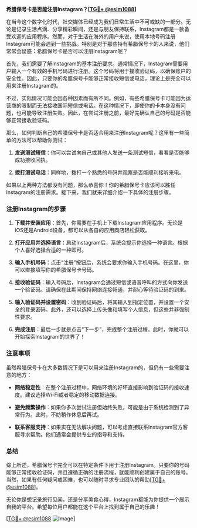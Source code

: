 **希腊保号卡是否能注册Instagram？[[TG💪+ @esim1088](https://t.me/s/esim1088)]**

在当今这个数字化时代，社交媒体已经成为我们日常生活中不可或缺的一部分。无论是记录生活点滴、分享精彩瞬间，还是与朋友保持联系，Instagram都是一款备受欢迎的应用程序。然而，对于生活在海外的用户来说，使用本地号码注册Instagram可能会遇到一些挑战。特别是对于那些持有希腊保号卡的人来说，他们常常会疑惑：希腊保号卡是否可以注册Instagram呢？

首先，我们需要了解Instagram的基本注册要求。通常情况下，Instagram需要用户输入一个有效的手机号码进行注册。这个号码将用于接收验证码，以确保账户的安全性。因此，只要你的希腊保号卡能够正常接收短信或电话，理论上是完全可以用来注册Instagram的。

不过，实际情况可能会因各种因素而有所不同。例如，有些希腊保号卡可能因为运营商的限制而无法接收国际短信或电话。在这种情况下，即使你的卡本身没有问题，也可能导致注册失败。因此，在尝试注册之前，最好先确认自己的号码是否能够正常接收验证码。

那么，如何判断自己的希腊保号卡是否适合用来注册Instagram呢？这里有一些简单的方法可以帮助你测试：

1. **发送测试短信**：你可以尝试向自己或其他人发送一条测试短信，看看是否能够成功接收回执。
   
2. **拨打测试电话**：同样地，拨打一个熟悉的号码并观察是否能顺利接听来电。

如果以上两种方法都没有问题，那么恭喜你！你的希腊保号卡应该可以胜任Instagram的注册需求。接下来，我们就来详细介绍一下具体的注册步骤。

### 注册Instagram的步骤

1. **下载并安装应用**：首先，你需要在手机上下载Instagram应用程序。无论是iOS还是Android设备，都可以从各自的应用商店轻松获取。

2. **打开应用并选择语言**：启动Instagram后，系统会提示你选择一种语言。根据个人喜好选择合适的一种即可。

3. **输入手机号码**：点击“注册”按钮后，系统会要求你输入手机号码。在这里，你可以直接填写你的希腊保号卡号码。

4. **接收验证码**：输入号码后，Instagram会通过短信或语音呼叫的方式向你发送一个验证码。请确保在此期间保持网络连接畅通，并耐心等待验证码的到来。

5. **输入验证码并设置密码**：收到验证码后，将其输入到指定位置，并设置一个安全的登录密码。此外，还可以选择上传头像和填写个人信息，但这些并非强制性要求。

6. **完成注册**：最后一步就是点击“下一步”，完成整个注册过程。此时，你就可以开始探索Instagram的世界了！

### 注意事项

虽然希腊保号卡在大多数情况下是可以用来注册Instagram的，但仍有一些需要注意的地方：

- **网络稳定性**：在整个注册过程中，网络环境的好坏直接影响到验证码的接收速度。建议选择Wi-Fi或者稳定的移动数据连接。

- **避免频繁操作**：如果你多次尝试注册但始终失败，可能是由于系统检测到了异常行为。此时，不妨稍作休息后再试。

- **联系客服支持**：如果实在无法解决问题，可以考虑直接联系Instagram官方客服寻求帮助。他们通常会提供专业的指导和支持。

### 总结

综上所述，希腊保号卡完全可以在特定条件下用于注册Instagram。只要你的号码能够正常接收验证码，并且遵循正确的注册流程，就能顺利创建属于自己的账号。当然，如果有任何疑问或困难，也可以随时寻求专业团队的帮助[[TG💪+ @esim1088](https://t.me/s/esim1088)]。

无论你是想记录旅行见闻，还是分享美食心得，Instagram都能为你提供一个展示自我的平台。希望每位用户都能在这个平台上找到属于自己的乐趣！

[[TG💪+ @esim1088](https://t.me/s/esim1088) ![Image](https://i.postimg.cc/4NQfJmqS/Snipaste-2025-05-13-00-14-12.png)]